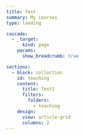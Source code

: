 ```yaml
---
title: Test
summary: My courses
type: landing

cascade:
  - _target:
      kind: page
    params:
      show_breadcrumb: true

sections:
  - block: collection
    id: teaching
    content:
      title: Test1
      filters:
        folders:
          - teaching
    design:
      view: article-grid
      columns: 2
---
```

